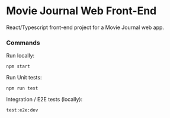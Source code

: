 # Movie Journal Web Front-End

React/Typescript front-end project for a Movie Journal web app.

### Commands

Run locally:

`npm start`

Run Unit tests:

`npm run test`

Integration / E2E tests (locally):

`test:e2e:dev`
